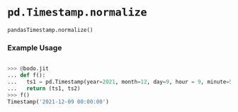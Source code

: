 # `pd.Timestamp.normalize`

`pandasTimestamp.normalize()`

### Example Usage

```py

>>> @bodo.jit
... def f():
...   ts1 = pd.Timestamp(year=2021, month=12, day=9, hour = 9, minute=57, second=44, microsecond=114123).normalize()
...   return (ts1, ts2)
>>> f()
Timestamp('2021-12-09 00:00:00')
```

